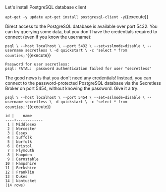 
Let's install PostgreSQL database client

`apt-get -y update
apt-get install postgresql-client -y`{{execute}}

Direct access to the PostgreSQL database is available over port 5432. You can try querying some data, but you don't have the credentials required to connect (even if you know the username):

`psql \
--host localhost \
--port 5432 \
--set=sslmode=disable \
--username secretless \
-d quickstart \
-c 'select * from counties;'`{{execute}}

```
Password for user secretless:
psql: FATAL:  password authentication failed for user "secretless"
```

The good news is that you don't need any credentials! Instead, you can connect to the password-protected PostgreSQL database via the Secretless Broker on port 5454, without knowing the password. Give it a try:

`psql \
--host localhost \
--port 5454 \
--set=sslmode=disable \
--username secretless \
-d quickstart \
-c 'select * from counties;'`{{execute}}

```
id |    name
----+------------
 1 | Middlesex
 2 | Worcester
 3 | Essex
 4 | Suffolk
 5 | Norfolk
 6 | Bristol
 7 | Plymouth
 8 | Hampden
 9 | Barnstable
10 | Hampshire
11 | Berkshire
12 | Franklin
13 | Dukes
14 | Nantucket
(14 rows)
```
